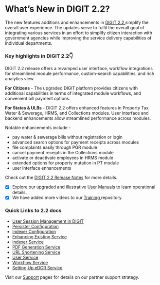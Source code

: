 # What’s New in DIGIT 2.2?

The new features additions and enhancements in [DIGIT 2.2 ](modules-features/release-notes/)simplify the overall user experience. The updates serve to fulfil the overall goal of integrating various services in an effort to simplify citizen interaction with government agencies while improving the service delivery capabilities of individual departments. 

### Key highlights in DIGIT 2.2👇 

DIGIT 2.2 release offers a revamped user interface, workflow integrations for streamlined module performance, custom-search capabilities, and rich analytics view.  

**For Citizens** - The upgraded DIGIT platform provides citizens with additional capabilities in terms of integrated module workflows, and convenient bill payment options. 

**For States & ULBs** - DIGIT 2.2 offers enhanced features in Property Tax, Water & Sewerage, HRMS, and Collections modules. User interface and backend enhancements allow streamlined performance across modules.  

Notable enhancements include -

* pay water & sewerage bills without registration or login
* advanced search options for payment receipts across modules
* file complaints easily through PGR module
* cancel payment receipts in the Collections module
* activate or deactivate employees in HRMS module
* extended options for property mutation in PT module
* user interface enhancements

Check out the [DIGIT 2.2 Release Notes](modules-features/release-notes/) for more details.

* [x] Explore our upgraded and illustrative [User Manuals](modules-features/user-guides/) to learn operational details.
* [x] We have added more videos to our [Training ](training-and-demo/)repository.

### Quick Links to 2.2 docs

* [User Session Management in DIGIT](modules-features/technical-documentation/core-service/user-session-management-in-digit.md)
* [Persister Configuration](install-digit/persister-configuration.md)
* [Indexer Configuration](install-digit/indexer-configuration.md)
* [Enhancing Existing Service](customizing-digit/digit-customization/enhancing-existing-service.md)
* [Indexer Service](modules-features/technical-documentation/core-service/indexer-service.md)
* [PDF Generation Service](modules-features/technical-documentation/core-service/pdf-generation-service.md)
* [URL Shortening Service](modules-features/technical-documentation/core-service/url-shortening-service.md)
* [User Service](modules-features/technical-documentation/core-service/user-service.md)
* [Workflow Service](modules-features/technical-documentation/core-service/workflow-service.md)
* [Setting Up eDCR Service](install-digit/setting-up-edcr-service.md)

Visit our [Support](digit-support/) pages for details on our partner support strategy.







  


